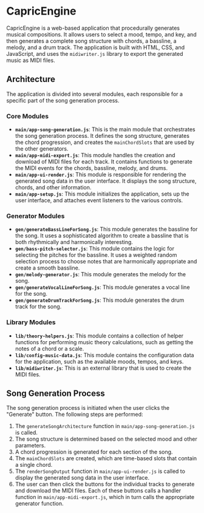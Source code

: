 # CapricEngine

CapricEngine is a web-based application that procedurally generates musical compositions. It allows users to select a mood, tempo, and key, and then generates a complete song structure with chords, a bassline, a melody, and a drum track. The application is built with HTML, CSS, and JavaScript, and uses the `midiwriter.js` library to export the generated music as MIDI files.

## Architecture

The application is divided into several modules, each responsible for a specific part of the song generation process.

### Core Modules

*   **`main/app-song-generation.js`**: This is the main module that orchestrates the song generation process. It defines the song structure, generates the chord progression, and creates the `mainChordSlots` that are used by the other generators.
*   **`main/app-midi-export.js`**: This module handles the creation and download of MIDI files for each track. It contains functions to generate the MIDI events for the chords, bassline, melody, and drums.
*   **`main/app-ui-render.js`**: This module is responsible for rendering the generated song data in the user interface. It displays the song structure, chords, and other information.
*   **`main/app-setup.js`**: This module initializes the application, sets up the user interface, and attaches event listeners to the various controls.

### Generator Modules

*   **`gen/generateBassLineForSong.js`**: This module generates the bassline for the song. It uses a sophisticated algorithm to create a bassline that is both rhythmically and harmonically interesting.
*   **`gen/bass-pitch-selector.js`**: This module contains the logic for selecting the pitches for the bassline. It uses a weighted random selection process to choose notes that are harmonically appropriate and create a smooth bassline.
*   **`gen/melody-generator.js`**: This module generates the melody for the song.
*   **`gen/generateVocalLineForSong.js`**: This module generates a vocal line for the song.
*   **`gen/generateDrumTrackForSong.js`**: This module generates the drum track for the song.

### Library Modules

*   **`lib/theory-helpers.js`**: This module contains a collection of helper functions for performing music theory calculations, such as getting the notes of a chord or a scale.
*   **`lib/config-music-data.js`**: This module contains the configuration data for the application, such as the available moods, tempos, and keys.
*   **`lib/midiwriter.js`**: This is an external library that is used to create the MIDI files.

## Song Generation Process

The song generation process is initiated when the user clicks the "Generate" button. The following steps are performed:

1.  The `generateSongArchitecture` function in `main/app-song-generation.js` is called.
2.  The song structure is determined based on the selected mood and other parameters.
3.  A chord progression is generated for each section of the song.
4.  The `mainChordSlots` are created, which are time-based slots that contain a single chord.
5.  The `renderSongOutput` function in `main/app-ui-render.js` is called to display the generated song data in the user interface.
6.  The user can then click the buttons for the individual tracks to generate and download the MIDI files. Each of these buttons calls a handler function in `main/app-midi-export.js`, which in turn calls the appropriate generator function.

